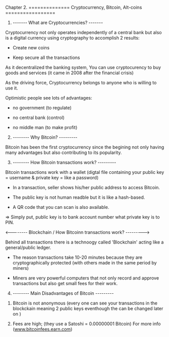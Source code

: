 Chapter 2. ============== Cryptocurrency, Bitcoin, Alt-coins =================

1) ------- What are Cryptocurrencies? -------

Cryptocurrency not only operates independently of a central bank but also is
a digital currency using cryptography to accomplish 2 results:

- Create new coins

- Keep secure all the transactions

As it decentralized the banking system, You can use cryptocurency
to buy goods and services (it came in 2008 after the financial crisis)

As the driving force, Cryptocurrency belongs to anyone who is willing to use it.

Optimistic people see lots of advantages:

- no government (to regulate)

- no central bank (control)

- no middle man (to make profit)

2) -------- Why Bitcoin? ---------

Bitcoin has been the first cryptocurrency since the begining not only having
many advantages but also contributing to its popularity.

3) -------- How Bitcoin transactions work? ---------

Bitcoin transactions work with a wallet (digtal file containing your public
key = username & private key = like a password)

- In a transaction, seller shows his/her public address to access Bitcoin.

- The public key is not human readble but it is like a hash-based.

- A QR code that you can scan is also available.

=> Simply put, public key is to bank account number what private key is to PIN.

<-------- Blockchain / How Bitcoinn transactions work? --------->

Behind all transactions there is a technoogy called 'Blockchain' acting like
a general/public ledger.

- The reason transactions take 10-20 minutes because they are cryptographically
protected (with others made in the same period by miners)

- Miners are very powerful computers that not only record and approve
transactions but also get small fees for their work.

4) -------- Main Disadvantages of Bitcoin  ---------

1. Bitcoin is not anonymous (every one can see your transactions in the
   blockckain meaning 2 public keys eventhough the can be changed later on )
   
2. Fees are high; (they use a Satoshi = 0.00000001 Bitcoin)
    For more info (www.bitcoinfees.earn.com)